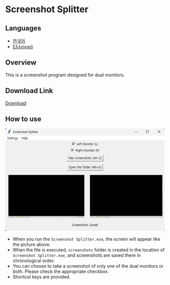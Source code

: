 # Screenshot Splitter

## Languages
- [한국어](./docs/README-KO.md)
- [Ελληνικά](./docs/README-EL.md)

## Overview
This is a screenshot program designed for dual monitors.

## Download Link
[Download](https://github.com/hwahyeon/py-screenshot-spliter/raw/main/download/Screenshot%20Splitter.exe)

## How to use
![image](./docs/002.png)
- When you run the `Screenshot Splitter.exe`, the screen will appear like the picture above.
- When the file is executed, `screenshots` folder is created in the location of `Screenshot Splitter.exe`, and screenshots are saved there in chronological order.
- You can choose to take a screenshot of only one of the dual monitors or both. Please check the appropriate checkbox.
- Shortcut keys are provided.
